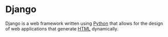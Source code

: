 # Django

Django is a web framework written using [Python](/wiki/Python) that allows for the design of web applications that generate [HTML](/wiki/HTML) dynamically.























































